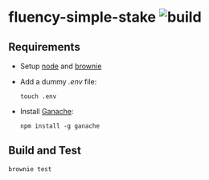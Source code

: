# fluency-simple-stake ![build](https://github.com/manosbatsis/fluency-simple-stake/actions/workflows/main.yml/badge.svg)


## Requirements 

- Setup [node](https://nodejs.org) and [brownie](https://eth-brownie.readthedocs.io/en/stable/)
- Add a dummy _.env_ file:
 
  `touch .env`
- Install [Ganache](https://trufflesuite.com/ganache/):
  
  `npm install -g ganache`

## Build and Test

```
brownie test
```
    